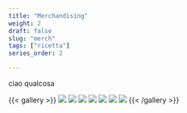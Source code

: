 ```yaml
---
title: "Merchandising"
weight: 2
draft: false
slug: "merch"
tags: ["ricetta"]
series_order: 2

---
```

ciao qualcosa

{{< gallery >}}
  <img src="cup.png" class="grid-w50" />
  <img src="apron.png" class="grid-w50" />
  <img src="cup.png" class="grid-w50" />
  <img src="apron.png" class="grid-w50" />
  <img src="cup.png" class="grid-w50" />
  <img src="apron.png" class="grid-w50" />
  <img src="cup.png" class="grid-w50" />
{{< /gallery >}}



